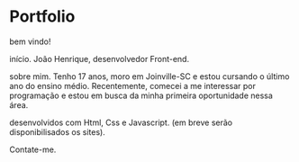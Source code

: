 # Portfolio
 bem vindo!

 início.
 João Henrique, desenvolvedor Front-end.

sobre mim.
Tenho 17 anos, moro em Joinville-SC e estou cursando o último ano do ensino médio. Recentemente,
comecei a me interessar por programação e estou em busca da minha primeira oportunidade nessa área.

desenvolvidos com Html, Css e Javascript.
(em breve serão disponibilisados os sites).

Contate-me.
